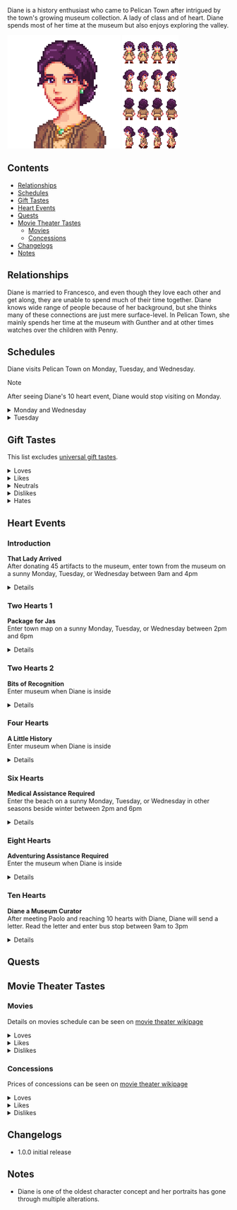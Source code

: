 Diane is a history enthusiast who came to Pelican Town after intrigued by the town's growing museum collection. A lady of class and of heart. Diane spends most of her time at the museum but also enjoys exploring the valley.

![](Images/Diane_portrait.png) ![](Images/Diane_sprites.png)

## Contents
* [Relationships](#relationships)
* [Schedules](#schedules)
* [Gift Tastes](#gift-tastes)
* [Heart Events](#heart-events)
* [Quests](#quests)
* [Movie Theater Tastes](#movie-theater-tastes)
  * [Movies](#movies)
  * [Concessions](#concessions)
* [Changelogs](#changelogs)
* [Notes](#notes)

## Relationships

Diane is married to Francesco, and even though they love each other and get along, they are unable to spend much of their time together. Diane knows wide range of people because of her background, but she thinks many of these connections are just mere surface-level. In Pelican Town, she mainly spends her time at the museum with Gunther and at other times watches over the children with Penny.

## Schedules
Diane visits Pelican Town on Monday, Tuesday, and Wednesday.
> [!NOTE]  
> After seeing Diane's 10 heart event, Diane would stop visiting on Monday.
<details>
  <summary>Monday and Wednesday</summary>
  <par>Diane randomly chooses from the following schedules:</par>
  <br>
  <b>Museum Day</b>
  <table>
    <tr><th>Time</th><th>Location</th></tr>
    <tr><td>09.00</td><td>From inside the bus goes to stand in front of the flower near the saloon</td></tr>
    <tr><td>12.00</td><td>Goes to look at museum's collections</td></tr>
    <tr><td>14.00</td><td>Finds a corner to read inside the museum</td></tr>
    <tr><td>18.00</td><td>Goes to stand beside the river near the museum</td></tr>
    <tr><td>20.00</td><td>Goes to bus stop to catch a ride home</td></tr>
  </table>
  <b>Town Day</b>
  <table>
    <tr><th>Time</th><th>Location</th></tr>
    <tr><td>09.00</td><td>From inside the bus goes to stand in the beach</td></tr>
    <tr><td>13.00</td><td>Goes to saloon for lunch</td></tr>
    <tr><td>16.00</td><td>Goes to stand in town plaza</td></tr>
    <tr><td>20.00</td><td>Goes to bus stop to catch a ride home</td></tr>
  </table>
</details>
<details>
  <summary>Tuesday</summary>
  <b>With the Children</b>
  <table>
   <tr><th>Time</th><th>Location</th></tr>
   <tr><td>09.00</td><td>From inside the bus goes to the museum and read book while watching Penny tutors the children</td></tr>
   <tr><td>14.30</td><td>Goes to the bridge near the museum standing near Penny and the children</td></tr>
   <tr><td>16.00</td><td>Goes to stand near the fountain near community center</td></tr>
   <tr><td>20.00</td><td>Goes to bus stop to catch a ride home</td></tr>
  </table>
</details>

## Gift Tastes
This list excludes [universal gift tastes](https://stardewvalleywiki.com/Friendship#Universal_Gifts).
<details>
  <summary>Loves</summary>
  <ul>
    <li><a href="https://stardewvalleywiki.com/Jade">Jade</a></li>
    <li><a href="https://stardewvalleywiki.com/Elvish_Jewelry">Elvish Jewelry</a></li>
    <li><a href="https://stardewvalleywiki.com/Ornamental_Fan">Ornamental Fan</a></li>
    <li><a href="https://stardewvalleywiki.com/Poppy">Poppy</a></li>
    <li><a href="https://stardewvalleywiki.com/Roasted_Hazelnuts">Roasted Hazelnuts</a></li>
  </ul>
</details>
<details>
  <summary>Likes</summary>
  <ul>
    <li>All gems</li>
    <li><a href="https://stardewvalleywiki.com/Pearl">Pearl</a></li>
  </ul>
</details>
<details>
  <summary>Neutrals</summary>
  <ul>
    <li>All vegetables</li>
    <li>All flowers</li>
    <li>All fruits</li>
    <li>All cooking except <a href="https://stardewvalleywiki.com/Roasted_Hazelnuts">Roasted Hazelnuts</a></li>
    <li>All fish</li>
    <li>All artisan goods</li>
    <li><a href="https://stardewvalleywiki.com/Rabbit%27s_Foot">Rabbit's Foot</a></li>
    <li><a href="https://stardewvalleywiki.com/Golden_Pumpkin">Golden Pumpkin</a></li>
  </ul>
</details>
<details>
  <summary>Dislikes</summary>
  <ul>
    <li>All baits</a></li>
  </ul>
</details>
<details>
  <summary>Hates</summary>
  <ul>
    <li><a href="https://stardewvalleywiki.com/Pufferfish">Pufferfish</a></li>
    <li><a href="https://stardewvalleywiki.com/Sea_Urchin">Sea Urchin</a></li>
  </ul>
</details>

## Heart Events
### Introduction
**That Lady Arrived**
<br>
After donating 45 artifacts to the museum, enter town from the museum on a sunny Monday, Tuesday, or Wednesday between 9am and 4pm

<details>
<summary>Details</summary>
<par>
Diane and Lewis are talking in front of the museum, with Lewis proudly talking about his town management. Then the player exits the museum and them. Lewis introduces the player and Diane to each other. Diane asks if the player visits the museum often.
</par>
</details>

### Two Hearts 1
**Package for Jas**
<br>
Enter town map on a sunny Monday, Tuesday, or Wednesday between 2pm and 6pm

<details>
<summary>Details</summary>
<par>
Jas is reading a book under a tree near Emily and Haley's house. Diane comes over and asks about the book, revealing that she used to read a pop-up version of the book. Penny joins them and offers to walk Jas home. They head in the direction of Marnie's ranch.
<br>
After Penny and Jas leave, only the player and Diane remain. Diane expresses concern that Jas is often alone but believes she might be overthinking it. Then she proceed to compliment Penny for her work with the children.
<br><br>
The day after the event Jas and Marney would mention they received a package of pop-up children books in the mail.
</par>
</details>

### Two Hearts 2
**Bits of Recognition**
<br>
Enter museum when Diane is inside

<details>
<summary>Details</summary>
<par>
Diane is talking to Gunther. As player enters the museum Diane mentions that she heard all the artifacts in the museum were donated by the player and criticizes the previous curator who run with the artifacts and Gunther who refuses to drop the name of the curator.
</par>
</details>

### Four Hearts
**A Little History**
<br>
Enter museum when Diane is inside

<details>
<summary>Details</summary>
<par>
Diane is by a bookshelf and sees the player. She starts talking about how she's been into archeoology since she was young, as it's her go-to when she's on her own. After a moment, she adds that she's come to accept her situation and feels content.
</par>
</details>

### Six Hearts
**Medical Assistance Required**
<br>
Enter the beach on a sunny Monday, Tuesday, or Wednesday in other seasons beside winter between 2pm and 6pm

<details>
<summary>Details</summary>
<par>
Diane is sitting on a bench while Jas and Vincent play in the sand, with Penny watching over them. The player approaches Diane, noticing that she does not seem very well. Regardless of how the player reacts, Diane asks them to take her to the clinic, which Penny and the children would notice.
<br>
At the clinic, Harvey examines Diane and concludes that she will be fine, but she needs to avoid overexertion due to her weak constitution. Harvey mentions that he's been told of Diane's condition and thus well-prepared for it. Diane seems surprised but proceed to appreciates Harvey's preparedness. She then tells the player that she would have some talking to do when she get back home.
</par>
</details>

### Eight Hearts
**Adventuring Assistance Required**
<br>
Enter the museum when Diane is inside

<details>
<summary>Details</summary>
<par>
Diane is taking notes, with Gunther by her side. When she sees the player, she mentions that she's learning how to curate the museum collection from Gunther. Then, she asks the player to find her 5 ornamental fans for her study (starting quest chain).
</par>
</details>

### Ten Hearts
**Diane a Museum Curator**
<br>
After meeting Paolo and reaching 10 hearts with Diane, Diane will send a letter. Read the letter and enter bus stop between 9am to 3pm 

<details>
<summary>Details</summary>
<par>
Paolo encounters player on his way to player's farm and tells he is on the way to pick-up the player to the event. Paolo and player get on the bus.
<br>
Player and Paolo arrive in a museum. Diane is thrilled and takes player on a tour. Near the end of the tour, a man in a suit asks Diane about duplicate artifacts, and she explains. The man turns out to be Francesco, Diane's husband. While Francesco and Diane talk, some people come looking for him about work, and he has to leave.. Diane appears to be understanding.
</par>
</details>

## Quests


## Movie Theater Tastes
### Movies
Details on movies schedule can be seen on [movie theater wikipage](https://stardewvalleywiki.com/Movie_Theater#Movies)
<details>
  <summary>Loves</summary>
  <ul>
    <li>The Zuzu City Express</li>
    <li>The Miracle At Coldstar Ranch</li>
    <li>It Howls In The Rain</li>
  </ul>
</details>

<details>
  <summary>Likes</summary>
  <ul>
    <li>Natural Wonders: Exploring Our Vibrant World</li>
    <li>The Brave Little Sapling</li>
  </ul>
</details>

<details>
  <summary>Dislikes</summary>
  <ul>
    <li>Journey Of The Prairie King: The Motion Picture</li>
    <li>Wumbus</li>
    <li>Mysterium</li>
  </ul>
</details>

### Concessions
Prices of concessions can be seen on [movie theater wikipage](https://stardewvalleywiki.com/Movie_Theater#Concessions)
<details>
  <summary>Loves</summary>
  <ul>
    <li>Panzanella Salad</li>
    <li>Hummus Snack Pack</li>
    <li>Truffle Popcorn</li>
    <li>Stardrop Sorbet</li>
    <li>Salted Peanuts</li>
  </ul>
</details>

<details>
  <summary>Likes</summary>
  <ul>
    <li>Cotton Candy</li>
    <li>Cappuccino Mousse Cake</li>
    <li>Ice Cream Sandwich</li>
    <li>Salmon Burger</li>
    <li>Apple Slices</li>
    <li>Chocolate Popcorn</li>
    <li>Popcorn</li>
    <li>Sour Slimes</li>
    <li>Star Cookie</li>
  </ul>
</details>

<details>
  <summary>Dislikes</summary>
  <ul>
    <li>Nachos</li>
    <li>Personal Pizza</li>
    <li>Sour Slimes</li>
    <li>Fries</li>
    <li>Black Licorice</li>
    <li>Jasmine Tea</li>
    <li>Jawbreaker</li>
    <li>Joja Cola</li>
    <li>JojaCorn</li>
    <li>Kale Smoothie</li>
    <li>Rock Candy</li>
    
  </ul>
</details>

## Changelogs
* 1.0.0 initial release
 
## Notes
* Diane is one of the oldest character concept and her portraits has gone through multiple alterations.
